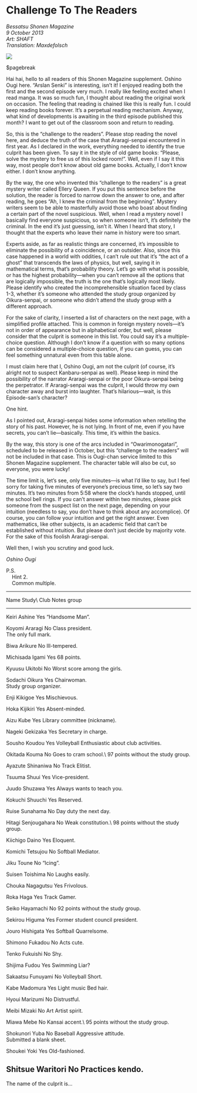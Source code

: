 # Challenge To The Readers

_Bessatsu Shonen Magazine_  
_9 October 2013_  
_Art: SHAFT_  
_Translation: Maxdefolsch_

![](17_challenge_to_the_readers.jpg)

$pagebreak

Hai hai, hello to all readers of this Shonen Magazine supplement. Oshino Ougi here. “Arslan Senki” is interesting, isn’t it! I enjoyed reading both the first and the second episode very much. I really like feeling excited when I read manga. It was so much fun, I thought about reading the original work on occasion. The feeling that reading is chained like this is really fun. I could keep reading books forever. It’s a perpetual reading mechanism. Anyway, what kind of developments is awaiting in the third episode published this month? I want to get out of the classroom soon and return to reading.

So, this is the “challenge to the readers”. Please stop reading the novel here, and deduce the truth of the case that Araragi-senpai encountered in first year. As I declared in the work, everything needed to identify the true culprit has been given. To say it in the style of old game books: “Please, solve the mystery to free us of this locked room!”. Well, even if I say it this way, most people don’t know about old game books. Actually, I don’t know either. I don’t know anything.

By the way, the one who invented this “challenge to the readers” is a great mystery writer called Ellery Queen. If you put this sentence before the solution, the reader is forced to narrow down the answer to one, and after reading, he goes “Ah, I knew the criminal from the beginning”. Mystery writers seem to be able to masterfully avoid those who boast about finding a certain part of the novel suspicious. Well, when I read a mystery novel I basically find everyone suspicious, so when someone isn’t, it’s definitely the criminal. In the end it’s just guessing, isn’t it. When I heard that story, I thought that the experts who leave their name in history were too smart.

Experts aside, as far as realistic things are concerned, it’s impossible to eliminate the possibility of a coincidence, or an outsider. Also, since this case happened in a world with oddities, I can’t rule out that it’s “the act of a ghost” that transcends the laws of physics, but well, saying it in mathematical terms, that’s probability theory. Let’s go with what is possible, or has the highest probability—when you can’t remove all the options that are logically impossible, the truth is the one that’s logically most likely. Please identify who created the incomprehensible situation faced by class 1-3, whether it’s someone who attended the study group organized by Oikura-senpai, or someone who didn’t attend the study group with a different approach.

For the sake of clarity, I inserted a list of characters on the next page, with a simplified profile attached. This is common in foreign mystery novels—it’s not in order of appearance but in alphabetical order, but well, please consider that the culprit is someone in this list. You could say it’s a multiple-choice question. Although I don’t know if a question with so many options can be considered a multiple-choice question, if you can guess, you can feel something unnatural even from this table alone.

I must claim here that I, Oshino Ougi, am not the culprit (of course, it’s alright not to suspect Kanbaru-senpai as well). Please keep in mind the possibility of the narrator Araragi-senpai or the poor Oikura-senpai being the perpetrator. If Araragi-senpai was the culprit, I would throw my own character away and burst into laughter. That’s hilarious—wait, is this Episode-san’s character?

One hint.

As I pointed out, Araragi-senpai hides some information when retelling the story of his past. However, he is not lying. In front of me, even if you have secrets, you can’t lie—basically. This time, it’s within the basics.

By the way, this story is one of the arcs included in “Owarimonogatari”, scheduled to be released in October, but this “challenge to the readers” will not be included in that case. This is Ougi-chan service limited to this Shonen Magazine supplement. The character table will also be cut, so everyone, you were lucky!

The time limit is, let’s see, only five minutes—is what I’d like to say, but I feel sorry for taking five minutes of everyone’s precious time, so let’s say two minutes. It’s two minutes from 5:58 where the clock’s hands stopped, until the school bell rings. If you can’t answer within two minutes, please pick someone from the suspect list on the next page, depending on your intuition (needless to say, you don’t have to think about any accomplice). Of course, you can follow your intuition and get the right answer. Even mathematics, like other subjects, is an academic field that can’t be established without intuition. But please don’t just decide by majority vote. For the sake of this foolish Araragi-senpai.

Well then, I wish you scrutiny and good luck.

_Oshino Ougi_

P.S.  
    Hint 2\.  
    Common multiple.  

-----------------------------------------------------------------------------------------
Name                         Study\        Club       Notes
                             group                 
------------                -------   -------------   ------------------------
Keiri Ashine                  Yes                     “Handsome Man”.
                                                      
Koyomi Araragi                No                      Class president.\
                                                      The only full mark.
                                                      
Biwa Arikure                  No                      Ill-tempered.
                                                      
Michisada Igami               Yes                     68 points.
                                                      
Kyuusu Ukitobi                No                      Worst score among the girls.
                                                      
Sodachi Oikura                Yes                     Chairwoman.\
                                                      Study group organizer.
                                                      
Enji Kikigoe                  Yes                     Mischievous.
                                                      
Hoka Kijikiri                 Yes                     Absent-minded.
                                                      
Aizu Kube                     Yes                     Library committee (nickname).
                                                      
Nageki Gekizaka               Yes                     Secretary in charge.
                                                      
Sousho Koudou                 Yes       Volleyball    Enthusiastic about club activities.
                                                      
Okitada Kouma                 No                      Goes to cram school.\ 
                                                      97 points without the study group.
                                                      
Ayazute Shinaniwa             No        Track         Elitist.
                                                      
Tsuuma Shuui                  Yes                     Vice-president.
                                                      
Juudo Shuzawa                 Yes                     Always wants to teach you.
                                                      
Kokuchi Shuuchi               Yes                     Reserved.
                                                      
Ruise Sunahama                No                      Day duty the next day.
                                                      
Hitagi Senjougahara           No                      Weak constitution.\ 
                                                      98 points without the study group.
                                                      
Kiichigo Daino                Yes                     Eloquent.
                                                      
Komichi Tetsujou              No        Softball      Mediator.
                                                      
Jiku Toune                    No                      “Icing”.
                                                      
Suisen Toishima               No                      Laughs easily.
                                                      
Chouka Nagagutsu              Yes                     Frivolous.
                                                      
Roka Haga                     Yes       Track         Gamer.
                                                      
Seiko Hayamachi               No                      92 points without the study group.
                                                      
Sekirou Higuma                Yes                     Former student council president.
                                                      
Jouro Hishigata               Yes       Softball      Quarrelsome.
                                                      
Shimono Fukadou               No                      Acts cute.
                                                      
Tenko Fukuishi                No                      Shy.
                                                      
Shijima Fudou                 Yes       Swimming      Liar?
                                                      
Sakaatsu Funuyami             No        Volleyball    Short.
                                                      
Kabe Madomura                 Yes       Light music   Bed hair.
                                                      
Hyoui Marizumi                No                      Distrustful.
                                                      
Meibi Mizaki                  No        Art           Artist spirit.
                                                      
Miawa Mebe                    No                      Kansai accent.\ 
                                                      95 points without the study group.
                                                      
Shokunori Yuba                No        Baseball      Aggressive attitude.\
                                                      Submitted a blank sheet.
                                                      
Shoukei Yoki                  Yes                     Old-fashioned.
                                                      
Shitsue Waritori              No                      Practices kendo.
-----------------------------------------------------------------------------------------

The name of the culprit is...

